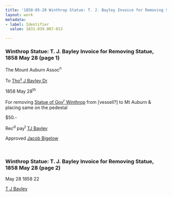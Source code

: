 ```yaml
---
title: '1858-05-28 Winthrop Statue: T. J. Bayley Invoice for Removing Statue, 1831.039.007-013'
layout: work
metadata:
- label: Identifier
  value: 1831.039.007-013

---
```

<div class="pages">
<div id="page-1130755">
<h3><a name="page-1130755">Winthrop Statue: T. J. Bayley Invoice for Removing Statue, 1858 May 28 (page 1)</a></h3>
<div class="page-content">
<p>The Mount Auburn Assoc<sup>n</sup></p>
<p>To <a href='/pages/subjects/54384' title='Bayley, Thomas J.'>Tho<sup>s</sup> J Bayley Dr</a></p>
<p><date when='1858-05-28'>1858<span class='line-break'> </span>May 28<sup>th</sup></date></p>
<p>For removing <a href='/pages/subjects/60946' title='James Winthrop Statue'>Statue<span class='line-break'> </span>of Gov<sup>r</sup> Winthrop</a> from <span class='line-break'> </span>[vessell?] to Mt Auburn <span class='line-break'> </span>&amp; placing same on the<span class='line-break'> </span>pedestal</p>
<p>$50.-</p>
<p>Rec<sup>d</sup> pay<sup>t</sup><span class='line-break'> </span><a href='/pages/subjects/54384' title='Bayley, Thomas J.'>TJ Bayley</a></p>
<p>Approved<span class='line-break'> </span><a href='/pages/subjects/52529' title='Bigelow, Jacob'>Jacob Bigelow</a></p>
</div>
</div>
<br />
<div id="page-1130756">
<h3><a name="page-1130756">Winthrop Statue: T. J. Bayley Invoice for Removing Statue, 1858 May 28 (page 2)</a></h3>
<div class="page-content">
<p><date when='1858-05-28'>May 28 1858</date> 22</p>
<p><a href='/pages/subjects/54384' title='Bayley, Thomas J.'>T J Bayley</a></p>
</div>
</div>
<br />
</div>
